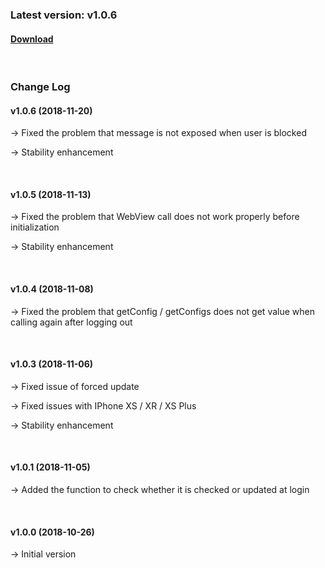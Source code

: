 ### Latest version: v1.0.6

#### [Download](https://xyuditqzezxs1008973.cdn.ntruss.com/sdk/GamePotSDK_IOS_1120.zip)

<br/>

### Change Log

#### v1.0.6 (2018-11-20)

→ Fixed the problem that message is not exposed when user is blocked

→ Stability enhancement

<br/>

#### v1.0.5 (2018-11-13)

→ Fixed the problem that WebView call does not work properly before initialization

→ Stability enhancement

<br/>

#### v1.0.4 (2018-11-08)

→ Fixed the problem that getConfig / getConfigs does not get value when calling again after logging out

<br/>

#### v1.0.3 (2018-11-06)

→ Fixed issue of forced update

→ Fixed issues with IPhone XS / XR / XS Plus

→ Stability enhancement

<br/>

#### v1.0.1 (2018-11-05)

→ Added the function to check whether it is checked or updated at login

<br/>

#### v1.0.0 (2018-10-26)

→ Initial version
